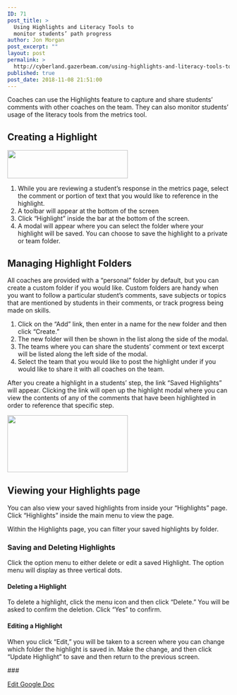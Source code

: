 ```yaml
---
ID: 71
post_title: >
  Using Highlights and Literacy Tools to
  monitor students’ path progress
author: Jon Morgan
post_excerpt: ""
layout: post
permalink: >
  http://cyberland.gazerbeam.com/using-highlights-and-literacy-tools-to-monitor-students-path-progress
published: true
post_date: 2018-11-08 21:51:00
---
```

<p>Coaches can use the Highlights feature to capture and share students’ comments with other coaches on the team. They can also monitor students’ usage of the literacy tools from the metrics tool.</p>
<h2>Creating a Highlight</h2>
<p><img src="http://cyberland.gazerbeam.com/wp-content/uploads/2018/08/null-2.png" width="273" height="64" alt="" title=""></p>
<p></p>
<ol>
<li>While you are reviewing a student’s response in the metrics page, select the comment or portion of text that you would like to reference in the highlight.</li>
<li>A toolbar will appear at the bottom of the screen</li>
<li>Click “Highlight” inside the bar at the bottom of the screen.</li>
<li>A modal will appear where you can select the folder where your highlight will be saved. You can choose to save the highlight to a private or team folder.</li>
</ol>
<h2>Managing Highlight Folders</h2>
<p>All coaches are provided with a “personal” folder by default, but you can create a custom folder if you would like. Custom folders are handy when you want to follow a particular student’s comments, save subjects or topics that are mentioned by students in their comments, or track progress being made on skills.</p>
<ol>
<li>Click on the “Add” link, then enter in a name for the new folder and then click “Create.”</li>
<li>The new folder will then be shown in the list along the side of the modal.</li>
<li>The teams where you can share the students’ comment or text excerpt will be listed along the left side of the modal.</li>
<li>Select the team that you would like to post the highlight under if you would like to share it with all coaches on the team.</li>
</ol>
<p>After you create a highlight in a students’ step, the link “Saved Highlights” will appear. Clicking the link will open up the highlight modal where you can view the contents of any of the comments that have been highlighted in order to reference that specific step.</p>
<p><img src="http://cyberland.gazerbeam.com/wp-content/uploads/2018/08/null-3.png" width="273" height="129" alt="" title=""></p>
<h2>Viewing your Highlights page</h2>
<p></p>
<p>You can also view your saved highlights from inside your “Highlights” page. Click “Highlights” inside the main menu to view the page.</p>
<p>Within the Highlights page, you can filter your saved highlights by folder.</p>
<h3>Saving and Deleting Highlights</h3>
<p>Click the option menu to either delete or edit a saved Highlight. The option menu will display as three vertical dots.</p>
<h4>Deleting a Highlight</h4>
<p>To delete a highlight, click the menu icon and then click “Delete.” You will be asked to confirm the deletion. Click “Yes” to confirm.</p>
<h4>Editing a Highlight</h4>
<p>When you click “Edit,” you will be taken to a screen where you can change which folder the highlight is saved in. Make the change, and then click “Update Highlight” to save and then return to the previous screen.</p>
<p>###</p>
<p><a href="https://docs.google.com/document/d/19xZjyTsgqmEUgMNJERApYoQ3EU9C_UYblJDr4_CHoDA/edit?usp=sharing">Edit Google Doc</a></p>